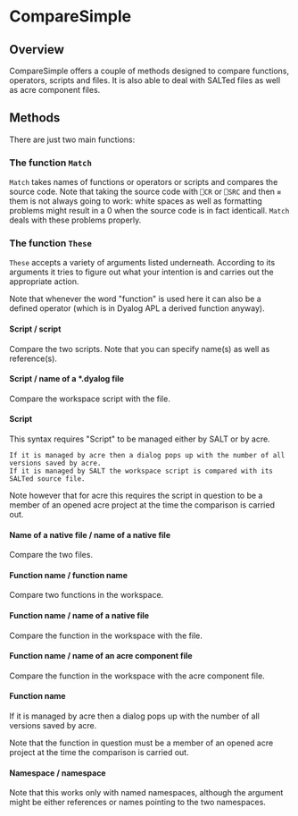 # CompareSimple


## Overview

CompareSimple offers a couple of methods designed to compare functions, operators, scripts and files. It is also able to deal with SALTed files as well as acre component files.


## Methods

There are just two main functions:


### The function `Match`

`Match` takes names of functions or operators or scripts and compares the source code. Note that taking the source code with `⎕CR` or `⎕SRC` and then `≡` them is not always going to work: white spaces as well as formatting problems might result in a 0 when the source code is in fact identicall. `Match` deals with these problems properly.


### The function `These`

`These` accepts a variety of arguments listed underneath. According to its arguments it tries to figure out what your intention is and carries out the appropriate action.

Note that whenever the word "function" is used here it can also be a defined operator (which is in Dyalog APL a derived function anyway).


#### Script / script

Compare the two scripts. Note that you can specify name(s) as well as reference(s).


#### Script / name of a \*.dyalog file

Compare the workspace script with the file.


#### Script

This syntax requires "Script" to be managed either by SALT or by acre.

    If it is managed by acre then a dialog pops up with the number of all versions saved by acre.
    If it is managed by SALT the workspace script is compared with its SALTed source file. 

Note however that for acre this requires the script in question to be a member of an opened acre project at the time the comparison is carried out.


#### Name of a native file / name of a native file

Compare the two files.


#### Function name / function name

Compare two functions in the workspace.


#### Function name / name of a native file

Compare the function in the workspace with the file.


#### Function name / name of an acre component file

Compare the function in the workspace with the acre component file.


#### Function name

If it is managed by acre then a dialog pops up with the number of all versions saved by acre.

Note that the function in question must be a member of an opened acre project at the time the comparison is carried out.


#### Namespace / namespace

Note that this works only with named namespaces, although the argument might be either references or names pointing to the two namespaces. 